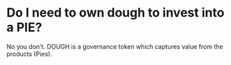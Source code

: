 # Do I need to own dough to invest into a PIE?

No you don't. DOUGH is a governance token which captures value from the products (Pies).
